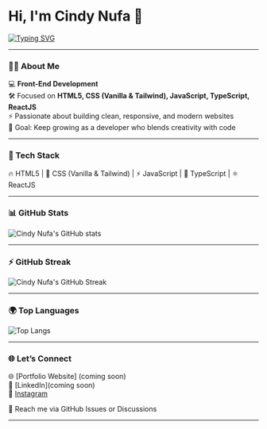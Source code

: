 # Hi, I'm Cindy Nufa 👋  

[![Typing SVG](https://readme-typing-svg.demolab.com?font=Fira+Code&pause=1000&color=F40B87&width=435&lines=Front-End+Developer;Always+Learning+New+Things)](https://git.io/typing-svg)

---

### 👨‍💻 About Me  
💻 **Front-End Development**  
🛠 Focused on **HTML5, CSS (Vanilla & Tailwind), JavaScript, TypeScript, ReactJS**  
⚡ Passionate about building clean, responsive, and modern websites  
🎯 Goal: Keep growing as a developer who blends creativity with code  

---

### 🚀 Tech Stack  
🔥 HTML5 | 🎨 CSS (Vanilla & Tailwind) | ⚡ JavaScript | 🔷 TypeScript | ⚛️ ReactJS  

---

### 📊 GitHub Stats  
![Cindy Nufa's GitHub stats](https://github-readme-stats.vercel.app/api?username=YOURUSERNAME&show_icons=true&title_color=F40B87&icon_color=F40B87&text_color=ffffff&bg_color=000000)  

---

### ⚡ GitHub Streak 
![Cindy Nufa's GitHub Streak](https://streak-stats.demolab.com?user=YOURUSERNAME&theme=dark&ring=F40B87&fire=F40B87&currStreakLabel=F40B87&sideNums=ffffff&currStreakNum=F40B87&sideLabels=ffffff&dates=999999&background=000000)  

---

### 🌍 Top Languages
![Top Langs](https://github-readme-stats.vercel.app/api/top-langs/?username=YOURUSERNAME&layout=compact&title_color=F40B87&text_color=ffffff&bg_color=000000)  

---

### 🌐 Let’s Connect  
🌐 [Portfolio Website] (coming soon)   
💼 [LinkedIn](coming soon)  
📸 [Instagram](https://www.instagram.com/xindicode)  

📩 Reach me via GitHub Issues or Discussions 

---

